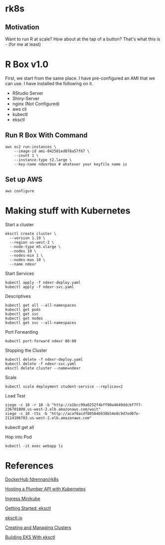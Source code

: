 # rk8s

## Motivation

Want to run R at scale? How about at the tap of a button? That's what this is - (for me at least)

# R Box v1.0

First, we start from the same place. I have pre-configured an AMI that we can use. I have installed
the following on it.

*  RStudio Server
*  Shiny-Server
*  nginx (Not Configured)
*  aws cli
*  kubectl 
*  eksctl

## Run R Box With Command
```
aws ec2 run-instances \ 
    --image-id ami-042581ed078a57f67 \
    --count 1 \
    --instance-type t2.large \
    --key-name ndexrbox # whatever your keyfile name is
```

## Set up AWS
```
aws configure
```

# Making stuff with Kubernetes

Start a cluster

```
eksctl create cluster \
  --version 1.19 \
  --region us-west-2 \
  --node-type m5.xlarge \
  --nodes 10 \
  --nodes-min 1 \
  --nodes-max 10 \
  --name ndexr
```

Start Services
```
kubectl apply -f ndexr-deploy.yaml
kubectl apply -f ndexr-svc.yaml
```

Descriptives
```
kubectl get all --all-namespaces
kubectl get pods
kubectl get svc
kubectl get nodes
kubectl get svc --all-namespaces
```

Port Forwarding
```
kubectl port-forward ndexr 80:80
```

Stopping the Cluster
```
kubectl delete -f ndexr-deploy.yaml
kubectl delete -f ndexr-svc.yaml
eksctl delete cluster --name=ndexr
```

Scale
```
kubectl scale deployment student-service --replicas=2
```

Load Test
```
siege -c 10 -r 10 -b "http://a1bcc99a0252f4bff90a4649ddcbf7f7-236701808.us-west-2.elb.amazonaws.com/wait"
siege -c 10 -t5s -b "http://acaf0acdf80584b938b54e8c9d7ed07e-2114106703.us-west-2.elb.amazonaws.com"
```

kubectl get all

Hop into Pod
```
kubectl -it exec webapp ls
```

# References
[DockerHub fdrennan/rk8s](https://hub.docker.com/repository/docker/fdrennan/rk8s)

[Hosting a Plumber API with Kubernetes](https://mdneuzerling.com/post/hosting-a-plumber-api-with-kubernetes/)

[Ingress Minikube](https://kubernetes.io/docs/tasks/access-application-cluster/ingress-minikube/)

[Getting Started: eksctl](https://docs.aws.amazon.com/eks/latest/userguide/getting-started-eksctl.html)

[eksctl.io](https://eksctl.io/)

[Creating and Managing Clusters](https://eksctl.io/usage/creating-and-managing-clusters/)

[Building EKS With eksctl](https://joachim8675309.medium.com/building-eks-with-eksctl-799eeb3b0efd)
